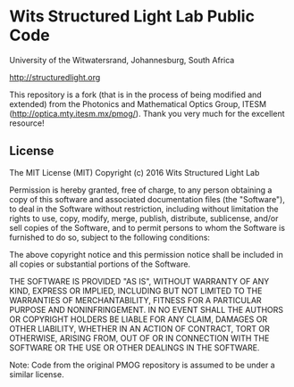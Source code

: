 # Wits Structured Light Lab Public Code
University of the Witwatersrand, Johannesburg, South Africa

http://structuredlight.org

This repository is a fork (that is in the process of being modified and extended) from the Photonics and Mathematical Optics Group, ITESM (http://optica.mty.itesm.mx/pmog/). Thank you very much for the excellent resource! 

## License
The MIT License (MIT)
Copyright (c) 2016 Wits Structured Light Lab

Permission is hereby granted, free of charge, to any person obtaining a copy of this software and associated documentation files (the "Software"), to deal in the Software without restriction, including without limitation the rights to use, copy, modify, merge, publish, distribute, sublicense, and/or sell copies of the Software, and to permit persons to whom the Software is furnished to do so, subject to the following conditions:

The above copyright notice and this permission notice shall be included in all copies or substantial portions of the Software.

THE SOFTWARE IS PROVIDED "AS IS", WITHOUT WARRANTY OF ANY KIND, EXPRESS OR IMPLIED, INCLUDING BUT NOT LIMITED TO THE WARRANTIES OF MERCHANTABILITY, FITNESS FOR A PARTICULAR PURPOSE AND NONINFRINGEMENT. IN NO EVENT SHALL THE AUTHORS OR COPYRIGHT HOLDERS BE LIABLE FOR ANY CLAIM, DAMAGES OR OTHER LIABILITY, WHETHER IN AN ACTION OF CONTRACT, TORT OR OTHERWISE, ARISING FROM, OUT OF OR IN CONNECTION WITH THE SOFTWARE OR THE USE OR OTHER DEALINGS IN THE SOFTWARE.

Note: Code from the original PMOG repository is assumed to be under a similar license.
